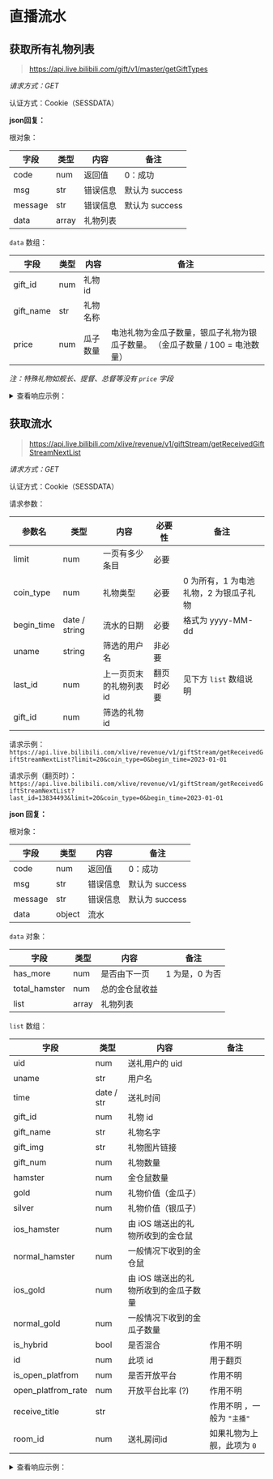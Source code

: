 # 直播流水

## 获取所有礼物列表

> https://api.live.bilibili.com/gift/v1/master/getGiftTypes

*请求方式：GET*

认证方式：Cookie（SESSDATA）

**json回复：**

根对象：

| 字段    | 类型  | 内容     | 备注           |
| ------- | ----- | -------- | -------------- |
| code    | num   | 返回值   | 0：成功        |
| msg     | str   | 错误信息 | 默认为 success |
| message | str   | 错误信息 | 默认为 success |
| data    | array | 礼物列表 |                |

`data` 数组：

| 字段      | 类型 | 内容     | 备注                                                                           |
| --------- | ---- | -------- | ------------------------------------------------------------------------------ |
| gift_id   | num  | 礼物 id  |                                                                                |
| gift_name | str  | 礼物名称 |                                                                                |
| price     | num  | 瓜子数量 | 电池礼物为金瓜子数量，银瓜子礼物为银瓜子数量。 （金瓜子数量 / 100 = 电池数量） |

*注：特殊礼物如舰长、提督、总督等没有 `price` 字段*

<details>
<summary>查看响应示例：</summary>

```jsonc
  {
    "code": 0,
    "msg": "success",
    "message": "success",
    "data": [
      {
        "gift_id": 10001,
        "gift_name": "总督"
      },
      {
        "gift_id": 10002,
        "gift_name": "提督"
      },
      {
        "gift_id": 10003,
        "gift_name": "舰长"
      },
      {
        "gift_id": 12000,
        "gift_name": "醒目留言"
      },
      {
        "gift_id": 1,
        "price": 100,
        "gift_name": "辣条"
      },
      {
        "gift_id": 3,
        "price": 9900,
        "gift_name": "B坷垃"
      },
      {
        "gift_id": 6,
        "price": 1000,
        "gift_name": "亿圆"
      },
      {
        "gift_id": 30426,
        "price": 0,
        "gift_name": "BLS能量石"
      },
      {
        "gift_id": 30706,
        "price": 1000,
        "gift_name": "生日快乐"
      },
      {
        "gift_id": 30707,
        "price": 5200,
        "gift_name": "生日蛋糕"
      },
      {
        "gift_id": 30708,
        "price": 52000,
        "gift_name": "生日王冠"
      },
      {
        "gift_id": 31049,
        "price": 6600,
        "gift_name": "干杯"
      },
      {
        "gift_id": 31116,
        "price": 6600,
        "gift_name": "干杯"
      },
      {
        "gift_id": 31251,
        "price": 6600,
        "gift_name": "干杯"
      },
      {
        "gift_id": 31531,
        "price": 0,
        "gift_name": "PK票"
      },
      {
        "gift_id": 31588,
        "price": 19900,
        "gift_name": "星河入梦"
      },
      {
        "gift_id": 31589,
        "price": 131400,
        "gift_name": "我星永恒"
      },
      {
        "gift_id": 32276,
        "price": 0,
        "gift_name": "粉丝团灯牌"
      },
      // ...
    ]
  }
```

</details>

## 获取流水

> https://api.live.bilibili.com/xlive/revenue/v1/giftStream/getReceivedGiftStreamNextList

*请求方式：GET*

认证方式：Cookie（SESSDATA）

请求参数：

| 参数名     | 类型          | 内容                    | 必要性     | 备注                                   |
| ---------- | ------------- | ----------------------- | ---------- | -------------------------------------- |
| limit      | num           | 一页有多少条目          | 必要       |                                        |
| coin_type  | num           | 礼物类型                | 必要       | 0 为所有，1 为电池礼物，2 为银瓜子礼物 |
| begin_time | date / string | 流水的日期              | 必要       | 格式为 yyyy-MM-dd                      |
| uname      | string        | 筛选的用户名            | 非必要     |                                        |
| last_id    | num           | 上一页页末的礼物列表 id | 翻页时必要 | 见下方 `list` 数组说明                 |
| gift_id    | num           | 筛选的礼物 id           |            |                                        |

请求示例：`https://api.live.bilibili.com/xlive/revenue/v1/giftStream/getReceivedGiftStreamNextList?limit=20&coin_type=0&begin_time=2023-01-01`

请求示例（翻页时）：`https://api.live.bilibili.com/xlive/revenue/v1/giftStream/getReceivedGiftStreamNextList?last_id=13834493&limit=20&coin_type=0&begin_time=2023-01-01`

**json 回复：**

根对象：

| 字段    | 类型   | 内容     | 备注           |
| ------- | ------ | -------- | -------------- |
| code    | num    | 返回值   | 0：成功        |
| msg     | str    | 错误信息 | 默认为 success |
| message | str    | 错误信息 | 默认为 success |
| data    | object | 流水     |                |

`data` 对象：

| 字段          | 类型  | 内容           | 备注           |
| ------------- | ----- | -------------- | -------------- |
| has_more      | num   | 是否由下一页   | 1 为是，0 为否 |
| total_hamster | num   | 总的金仓鼠收益 |                |
| list          | array | 礼物列表       |                |

`list` 数组：

| 字段               | 类型       | 内容                                  | 备注                       |
| ------------------ | ---------- | ------------------------------------- | -------------------------- |
| uid                | num        | 送礼用户的 uid                        |                            |
| uname              | str        | 用户名                                |                            |
| time               | date / str | 送礼时间                              |                            |
| gift_id            | num        | 礼物 id                               |                            |
| gift_name          | str        | 礼物名字                              |                            |
| gift_img           | str        | 礼物图片链接                          |                            |
| gift_num           | num        | 礼物数量                              |                            |
| hamster            | num        | 金仓鼠数量                            |                            |
| gold               | num        | 礼物价值（金瓜子）                    |                            |
| silver             | num        | 礼物价值（银瓜子）                    |                            |
| ios_hamster        | num        | 由 iOS 端送出的礼物所收到的金仓鼠     |                            |
| normal_hamster     | num        | 一般情况下收到的金仓鼠                |                            |
| ios_gold           | num        | 由 iOS 端送出的礼物所收到的金瓜子数量 |                            |
| normal_gold        | num        | 一般情况下收到的金瓜子数量            |                            |
| is_hybrid          | bool       | 是否混合                              | 作用不明                   |
| id                 | num        | 此项 id                               | 用于翻页                   |
| is_open_platfrom   | num        | 是否开放平台                          | 作用不明                   |
| open_platfrom_rate | num        | 开放平台比率 (?)                      | 作用不明                   |
| receive_title      | str        |                                       | 作用不明 ，一般为 `"主播"` |
| room_id            | num        | 送礼房间id                            | 如果礼物为上舰，此项为 `0` |

<details>
<summary>查看响应示例：</summary>

```json
{
  "code": 0,
  "message": "0",
  "ttl": 1,
  "data": {
    "list": [
      {
        "uid": 0000000000,
        "uname": "XXXXXXX",
        "time": "2023-01-01 00:00:00",
        "gift_id": 31216,
        "gift_name": "i了i了",
        "gift_img": "https://s1.hdslb.com/bfs/live/1157a445487b39c0b7368d91b22290c60fa665b2.png",
        "gift_num": 1,
        "hamster": 50,
        "gold": 100,
        "silver": 0,
        "ios_hamster": 0,
        "normal_hamster": 50,
        "ios_gold": 0,
        "normal_gold": 100,
        "is_hybrid": false,
        "id": 14269551,
        "is_open_platfrom": 0,
        "open_platfrom_rate": 0,
        "receive_title": "主播",
        "room_id": 000001
      },
      {
        "uid": 0000000000,
        "uname": "XXXXXXX",
        "time": "2023-01-01 00:00:00",
        "gift_id": 10003,
        "gift_name": "舰长",
        "gift_img": "https://i0.hdslb.com/bfs/live/f1be2a2d5b227ce72641de1ad64bcc7f9e4111c3.png",
        "gift_num": 1,
        "hamster": 69000,
        "gold": 138000,
        "silver": 0,
        "ios_hamster": 0,
        "normal_hamster": 69000,
        "ios_gold": 0,
        "normal_gold": 138000,
        "is_hybrid": false,
        "id": 14258453,
        "is_open_platfrom": 0,
        "open_platfrom_rate": 0,
        "receive_title": "主播",
        "room_id": 000000
      },
      {
        "uid": 0000000000,
        "uname": "XXXXXXX",
        "time": "2023-01-01 00:00:00",
        "gift_id": 31036,
        "gift_name": "小花花",
        "gift_img": "https://s1.hdslb.com/bfs/live/8b40d0470890e7d573995383af8a8ae074d485d9.png",
        "gift_num": 1,
        "hamster": 50,
        "gold": 100,
        "silver": 0,
        "ios_hamster": 0,
        "normal_hamster": 50,
        "ios_gold": 0,
        "normal_gold": 100,
        "is_hybrid": false,
        "id": 14243903,
        "is_open_platfrom": 0,
        "open_platfrom_rate": 0,
        "receive_title": "主播",
        "room_id": 000001
      },
      {
        "uid": 0000000000,
        "uname": "XXXXXXX",
        "time": "2023-01-01 00:00:00",
        "gift_id": 30047,
        "gift_name": "友谊的小船",
        "gift_img": "https://s1.hdslb.com/bfs/live/b33c94c51b669bd88f811ecf5f4e34a1db22a648.png",
        "gift_num": 1,
        "hamster": 2450,
        "gold": 4900,
        "silver": 0,
        "ios_hamster": 0,
        "normal_hamster": 2450,
        "ios_gold": 0,
        "normal_gold": 4900,
        "is_hybrid": false,
        "id": 14242683,
        "is_open_platfrom": 0,
        "open_platfrom_rate": 0,
        "receive_title": "主播",
        "room_id": 000001
      },
      {
        "uid": 0000000000,
        "uname": "XXXXXXX",
        "time": "2023-01-01 00:00:00",
        "gift_id": 31738,
        "gift_name": "粉丝团灯牌",
        "gift_img": "https://s1.hdslb.com/bfs/live/cbed3bb0a894369b49ceaf0b5337b4491b75ac42.png",
        "gift_num": 1,
        "hamster": 0,
        "gold": 1000,
        "silver": 1000,
        "ios_hamster": 0,
        "normal_hamster": 0,
        "ios_gold": 0,
        "normal_gold": 0,
        "is_hybrid": false,
        "id": 14237376,
        "is_open_platfrom": 0,
        "open_platfrom_rate": 0,
        "receive_title": "主播",
        "room_id": 000001
      }
    ],
    "has_more": 1,
    "total_hamster": 122050
  }
}
```

</details>
